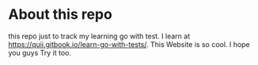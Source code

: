 # About this repo
this repo just to track my learning go with test. I learn at https://quii.gitbook.io/learn-go-with-tests/. This Website is so cool. I hope you guys Try it too. 